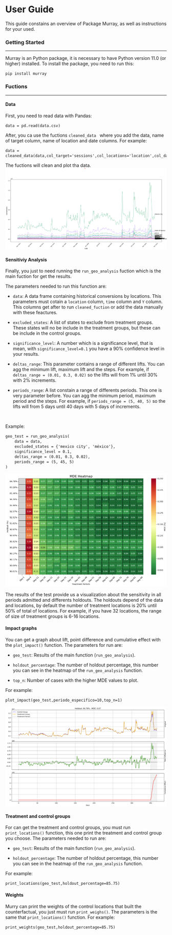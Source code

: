 # User Guide 

This guide constains an overview of Package Murray, as well as instructions for your used.

### Getting Started 
---

Murray is an Python package, it is necessary to have Python version 11.0 (or higher) installed. To install the package, you need to run this:

```
pip install murray
```
### Fuctions 
---

#### Data

First, you need to read data with Pandas:

```
data = pd.read(data.csv)
```

After, you ca use the fuctions ```cleaned_data ``` where you add the data, name of target column, name of location and date columns. For example:

```
data = cleaned_data(data,col_target='sessions',col_locations='location',col_dates='date')
```

The fuctions will clean and plot tha data.
![Data plot](utils\data_plot.png)



#### Sensitiviy Analysis

Finally, you just to need running the ```run_geo_analysis``` fuction which is the main fuction for get the results.

The parameters needed to run this function are:

* ```data```: A data frame containing historical conversions by locations. This parameters must cotain a ```location``` column, ```time``` column and ```Y``` column. This columns get after to run ```cleaned_fuction``` or add the data manually with these feactures. 

* ```excluded_states```: A list of states to exclude from treatment groups. These states will no be include in the treatment groups, but these can be include in the control groups. 

* ```significance_level```: A number which is a significance level, that is mean, with ```significance_level=0.1``` you have a 90% confidence level in your results.

* ```deltas_range```: This parameter contains a range of different lifts. You can agg the minimum lift, maximum lift and the steps. For example, if ```deltas_range = (0.01, 0.3, 0.02)``` so the lifts will from 1% until 30% with 2% increments.

* ```periods_range```: A list constain a range of differents periods. This one is very parameter before. You can agg the minimum period, maximum period and the steps. For example, if ```periods_range = (5, 40, 5)``` so the lifts will from 5 days until 40 days with 5 days of increments.

<br>

Example:
```
geo_test = run_geo_analysis(
    data = data,
    excluded_states = {'mexico city', 'méxico'},
    significance_level = 0.1,
    deltas_range = (0.01, 0.3, 0.02),
    periods_range = (5, 45, 5)
)
```


![Data plot](utils\mde_heatmap.png)

The results of the test provide us a visualization about the sensitivity in all periods admitted and differents holdouts. The holdouts depend of the data and locations, by default the number of treatment locations is 20% until 50% of total of locations. For example, if you have 32 locations, the range of size of treatment groups is 6-16 locations. 

#### Impact graphs

You can get a graph about lift, point difference and cumulative effect with the ```plot_impact()``` function. The parameters for run are:

* ```geo_test```: Results of the main function (```run_geo_analysis```).

* ```holdout_percentage```: The number of holdout percentage, this number you can see in the heatmap of the ```run_geo_analysis``` function.

* ```top_n```: Number of cases with the higher MDE values to plot. 

For example:
```
plot_impact(geo_test,periodo_especifico=10,top_n=1)
```

![Data plot](utils\impact_graph.png)


#### Treatment and control groups

For can get the treatment and control groups, you must run ```print_locations()``` function, this one print the treatment and control group you choose. The parameters needed to run are:

* ```geo_test```: Results of the main function (```run_geo_analysis```).

* ```holdout_percentage```: The number of holdout percentage, this number you can see in the heatmap of the ```run_geo_analysis``` function.

For example:

```
print_locations(geo_test,holdout_percentage=85.75)
```



#### Weights

Murry can print the weights of the control locations that built the counterfactual, you just must run ```print_weighs()```. The parameters is the same that ```print_locations()``` function. For example:


```
print_weights(geo_test,holdout_percentage=85.75)
```


